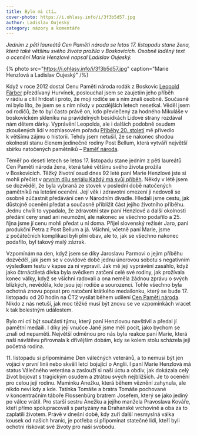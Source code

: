```yaml
---
title: Bylo mi ctí…
cover-photo: https://i.ohlasy.info/i/3f3b5d57.jpg
author: Ladislav Oujeský
category: názory a komentáře
---
```


*Jedním z pěti laureátů Cen Paměti národa se letos 17. listopadu stane žena, která také většinu svého života prožila v Boskovicích. Osobně laděný text o ocenění Marie Henzlové napsal Ladislav Oujeský.*

{% photo src="https://i.ohlasy.info/i/3f3b5d57.jpg" caption="Marie Henzlová a Ladislav Oujeský" /%}

Když v roce 2012 dostal Cenu Paměti národa rodák z Boskovic [Leopold Färber](https://www.pametnaroda.cz/cs/farber-leopold-1928) přezdívaný Hurvínek, poslouchal jsem se zaujetím jeho příběh v rádiu a cítil hrdost i proto, že moji rodiče se s ním znali osobně. Současně mi bylo líto, že jsem se s ním nikdy v pozdějších letech nesetkal. Věděl jsem od rodičů, že to byl často právě on, kdo převlečený za hodného Mikuláše v boskovickém skleníku na pravidelných besídkách Lidové strany rozdával nám dětem dárky. Vyprávění Leopolda, ale i dalších podobně osudem zkoušených lidí v rozhlasovém pořadu [Příběhy 20. století](https://plus.rozhlas.cz/pribehy-20-stoleti-6504756) mě přivedlo k většímu zájmu o historii. Tehdy jsem netušil, že se nakonec shodou okolností stanu členem jedinečné rodiny Post Bellum, která vytváří největší sbírku natočených pamětníků – [Paměť národa](https://www.pametnaroda.cz/cs). 

Téměř po deseti letech se letos 17. listopadu stane jedním z pěti laureátů Cen Paměti národa žena, která také většinu svého života prožila v Boskovicích. Těžký životní osud dnes 92 leté paní Marie Henzlové jste si mohli přečíst v [prvním dílu seriálu Každý má svůj příběh](https://ohlasy.info/clanky/2021/09/pribeh-marie-henzlove.html). Někdy v létě jsem se dozvěděl, že byla vybraná ze stovek v poslední době natočených pamětníků na letošní ocenění. Její věk i zdravotní omezení jí nedovolí se osobně zúčastnit předávání cen v Národním divadle. Hledali jsme cestu, jak důstojně ocenění předat a současně přiblížit část jejího životního příběhu. Jednu chvíli to vypadalo, že zdravotní stav paní Henzlové a další okolnosti předání ceny snad ani neumožní, ale nakonec se všechno podařilo a 25. října jsme jí cenu mohli předat u ní doma. Přijel slovenský režisér Jaro, paní produkční Petra z Post Bellum a já. Všichni, včetně paní Marie, jsme z počátečních komplikací byli plni obav, ale to, jak se všechno nakonec podařilo, byl takový malý zázrak.

Vzpomínám na den, když jsem se díky Jaroslavu Parmovi o jejím příběhu dozvěděl, jak jsem se v covidové době jednu únorovou sobotu s negativním výsledkem testu v kapse za ní vypravil. Jak mě její vyprávění zasáhlo, když jako čtrnáctiletá dívka byla svědkem zatčení celé své rodiny, jak prožívala konec války, když se všichni radovali a ona neměla žádnou zprávu o svých blízkých, nevěděla, kde jsou její rodiče a sourozenci. Tohle všechno byla ochotná znovu popsat pro natočení krátkého medailonku, který se bude 17. listopadu od 20 hodin na ČT2 vysílat během udílení [Cen Paměti národa](https://www.cenypametinaroda.cz/). Nikdo z nás netuší, jak moc těžké musí být znovu se ve vzpomínkách vracet k tak bolestným událostem.

Bylo mi ctí být součástí týmu, který paní Henzlovou navštívil a předal jí pamětní medaili. I díky její vnučce Janě jsme měli pocit, jako bychom se znali od nepaměti. Největší odměnou pro nás byla reakce paní Marie, která naši návštěvu přirovnala k dřívějším dobám, kdy se kolem stolu scházela její početná rodina.

11\. listopadu si připomínáme Den válečných veteránů, a to nemusí být jen vojáci v první linii nebo skvělí letci bojující o Anglii. I paní Marie Henzlová má status Válečného veterána a zaslouží si naši úctu a obdiv, jak dokázala celý život bojovat s tragickým osudem a ztrátou svých nejbližších. Je to ocenění pro celou její rodinu. Maminku Anežku, která během věznění zahynula, ale nikdo neví kdy a kde. Tatínka Tomáše a bratra Tomáše pochované v koncentračním táboře Flossenbürg bratrem Josefem, který se jako jediný po válce vrátil. Pro starší sestru Anežku a jejího manžela Pravoslava Kováře, kteří přímo spolupracovali s partyzány na Drahanské vrchovině a oba za to zaplatili životem. Právě v dnešní době, kdy zuří další nesmyslná válka kousek od našich hranic, je potřeba si připomínat statečné lidi, kteří byli ochotni riskovat své životy pro naši svobodu.